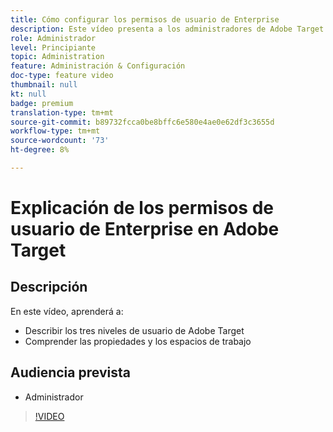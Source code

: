 ```yaml
---
title: Cómo configurar los permisos de usuario de Enterprise
description: Este vídeo presenta a los administradores de Adobe Target los permisos de usuario, las propiedades y los espacios de trabajo. Vea este vídeo para conocer los diferentes niveles de usuario y cómo utilizar propiedades y espacios de trabajo para controlar el acceso de los usuarios.
role: Administrador
level: Principiante
topic: Administration
feature: Administración & Configuración
doc-type: feature video
thumbnail: null
kt: null
badge: premium
translation-type: tm+mt
source-git-commit: b89732fcca0be8bffc6e580e4ae0e62df3c3655d
workflow-type: tm+mt
source-wordcount: '73'
ht-degree: 8%

---
```



# Explicación de los permisos de usuario de Enterprise en Adobe Target

## Descripción

En este vídeo, aprenderá a:

* Describir los tres niveles de usuario de Adobe Target
* Comprender las propiedades y los espacios de trabajo

## Audiencia prevista

* Administrador

>[!VIDEO](https://video.tv.adobe.com/v/19042/?quality=12)